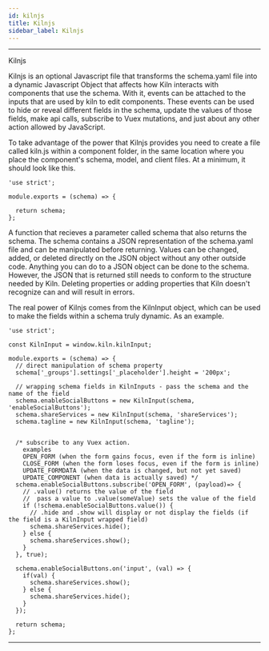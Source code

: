 ```yaml
---
id: kilnjs
title: Kilnjs
sidebar_label: Kilnjs
---
```


---

Kilnjs

Kilnjs is an optional Javascript file that transforms the schema.yaml file into a dynamic Javascript Object that affects how Kiln interacts with components that use the schema.  With it, events can be attached to the inputs that are used by kiln to edit components.  These events can be used to hide or reveal different fields in the schema, update the values of those fields, make api calls, subscribe to Vuex mutations, and just about any other action allowed by JavaScript.

To take advantage of the power that Kilnjs provides you need to create a file called kiln.js within a component folder, in the same location where you place the component's schema, model, and client files. At a minimum, it should look like this.
```
'use strict';

module.exports = (schema) => {

  return schema;
};
```
A function that recieves a parameter called schema that also returns the schema.  The schema contains a JSON representation of the schema.yaml file and can be manipulated before returning.  Values can be changed, added, or deleted directly on the JSON object without any other outside code.  Anything you can do to a JSON object can be done to the schema.  However, the JSON that is returned still needs to conform to the structure needed by Kiln.  Deleting properties or adding properties that Kiln doesn't recognize can and will result in errors.

The real power of Kilnjs comes from the KilnInput object, which can be used to make the fields within a schema truly dynamic.  As an example.
```
'use strict';

const KilnInput = window.kiln.kilnInput;

module.exports = (schema) => {
  // direct manipulation of schema property
  schema['_groups'].settings['_placeholder'].height = '200px';

  // wrapping schema fields in KilnInputs - pass the schema and the name of the field
  schema.enableSocialButtons = new KilnInput(schema, 'enableSocialButtons');
  schema.shareServices = new KilnInput(schema, 'shareServices');
  schema.tagline = new KilnInput(schema, 'tagline');


  /* subscribe to any Vuex action.
    examples
    OPEN_FORM (when the form gains focus, even if the form is inline)
    CLOSE_FORM (when the form loses focus, even if the form is inline)
    UPDATE_FORMDATA (when the data is changed, but not yet saved)
    UPDATE_COMPONENT (when data is actually saved) */
  schema.enableSocialButtons.subscribe('OPEN_FORM', (payload)=> {
    // .value() returns the value of the field
    //  pass a value to .value(someValue) sets the value of the field
    if (!schema.enableSocialButtons.value()) {
      // .hide and .show will display or not display the fields (if the field is a KilnInput wrapped field)
      schema.shareServices.hide();
    } else {
      schema.shareServices.show();
    }
  }, true);

  schema.enableSocialButtons.on('input', (val) => {
    if(val) {
      schema.shareServices.show();
    } else {
      schema.shareServices.hide();
    }
  });

  return schema;
};
```


---
